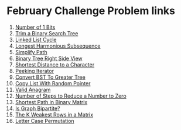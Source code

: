 # February Challenge Problem links
<ol>
  <li>
    <a href="https://leetcode.com/explore/challenge/card/february-leetcoding-challenge-2021/584/week-1-february-1st-february-7th/3625/">
      Number of 1 Bits
    </a>
  </li>
  <li>
    <a href="https://leetcode.com/explore/challenge/card/february-leetcoding-challenge-2021/584/week-1-february-1st-february-7th/3626/">
      Trim a Binary Search Tree
    </a>
  </li>
   <li>
    <a href="https://leetcode.com/explore/challenge/card/february-leetcoding-challenge-2021/584/week-1-february-1st-february-7th/3627/">
      Linked List Cycle
    </a>
  </li>
  <li>
    <a href="https://leetcode.com/explore/challenge/card/february-leetcoding-challenge-2021/584/week-1-february-1st-february-7th/3628/">
      Longest Harmonious Subsequence
    </a>
  </li>
   <li>
    <a href="https://leetcode.com/explore/challenge/card/february-leetcoding-challenge-2021/584/week-1-february-1st-february-7th/3629/">
     Simplify Path
    </a>
  </li>
   <li>
    <a href="https://leetcode.com/explore/challenge/card/february-leetcoding-challenge-2021/584/week-1-february-1st-february-7th/3630/">
      Binary Tree Right Side View
    </a>
  </li>
  <li>
    <a href="https://leetcode.com/explore/challenge/card/february-leetcoding-challenge-2021/584/week-1-february-1st-february-7th/3631/">
      Shortest Distance to a Character
    </a>
  </li>
  <li>
    <a href="https://leetcode.com/explore/challenge/card/february-leetcoding-challenge-2021/585/week-2-february-8th-february-14th/3633/">
      Peeking Iterator
    </a>
  </li>
  <li>
    <a href="https://leetcode.com/explore/challenge/card/february-leetcoding-challenge-2021/585/week-2-february-8th-february-14th/3634/">
      Convert BST To Greater Tree
    </a>
  </li>
  <li>
    <a href="https://leetcode.com/explore/challenge/card/february-leetcoding-challenge-2021/585/week-2-february-8th-february-14th/3635/">
      Copy List With Random Pointer
    </a>
  </li>
  <li>
    <a href="https://leetcode.com/explore/challenge/card/february-leetcoding-challenge-2021/585/week-2-february-8th-february-14th/3636/">
      Valid Anagram
    </a>
  </li>
   <li>
    <a href="https://leetcode.com/explore/challenge/card/february-leetcoding-challenge-2021/585/week-2-february-8th-february-14th/3637/">
      Number of Steps to Reduce a Number to Zero
    </a>
  </li>
  <li>
    <a href="https://leetcode.com/explore/challenge/card/february-leetcoding-challenge-2021/585/week-2-february-8th-february-14th/3638/">
      Shortest Path in Binary Matrix
    </a>
  </li>
  <li>
    <a href="https://leetcode.com/explore/challenge/card/february-leetcoding-challenge-2021/585/week-2-february-8th-february-14th/3639/">
       Is Graph Bipartite?
    </a>
  </li>
  <li>
    <a href="https://leetcode.com/explore/challenge/card/february-leetcoding-challenge-2021/586/week-3-february-15th-february-21st/3641/">
       The K Weakest Rows in a Matrix
    </a>
  </li>
  <li>
    <a href="https://leetcode.com/explore/challenge/card/february-leetcoding-challenge-2021/586/week-3-february-15th-february-21st/3642/">
       Letter Case Permutation
    </a>
  </li>
 </ol>
